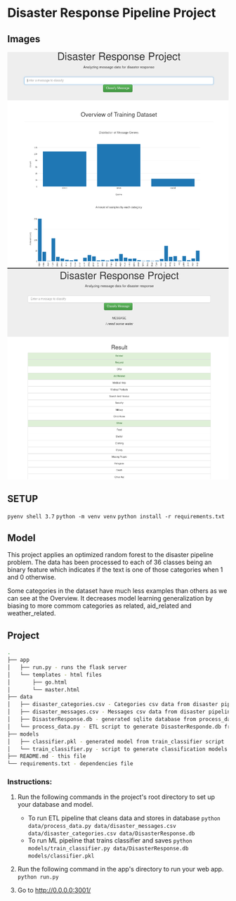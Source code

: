 # Disaster Response Pipeline Project

## Images

![main page](https://github.com/gabrieldiasdeabreu/udacity_project_2_disaster_response/blob/master/mainPage.png?raw=true)
![message classification page](https://github.com/gabrieldiasdeabreu/udacity_project_2_disaster_response/blob/master/messageClassificationPage.png?raw=true)

## SETUP
`pyenv shell 3.7`
`python -m venv venv`
`python install -r requirements.txt`

## Model
This project applies an optimized random forest to the disaster pipeline problem. 
The data has been processed to each of 36 classes being an binary feature which indicates if the text is one of those categories when 1 and 0 otherwise.

Some categories in the dataset have much less examples than others as we can see at the Overview. It decreases model learning generalization by biasing to more commom categories as related, aid_related and weather_related.

## Project
```bash
.
├── app
│   ├── run.py - runs the flask server
│   └── templates - html files
│       ├── go.html
│       └── master.html
├── data
│   ├── disaster_categories.csv - Categories csv data from disaster pipeline problem
│   ├── disaster_messages.csv - Messages csv data from disaster pipeline problem
│   ├── DisasterResponse.db - generated sqlite database from process_data step
│   └── process_data.py - ETL script to generate DisasterResponde.db from the csvs
├── models
│   ├── classifier.pkl - generated model from train_classifier script
│   └── train_classifier.py - script to generate classification models from DisasterResponse.db
├── README.md - this file
└── requirements.txt - dependencies file
```
### Instructions:
1. Run the following commands in the project's root directory to set up your database and model.

    - To run ETL pipeline that cleans data and stores in database
        `python data/process_data.py data/disaster_messages.csv data/disaster_categories.csv data/DisasterResponse.db`
    - To run ML pipeline that trains classifier and saves
        `python models/train_classifier.py data/DisasterResponse.db models/classifier.pkl`

2. Run the following command in the app's directory to run your web app.
    `python run.py`

3. Go to http://0.0.0.0:3001/
